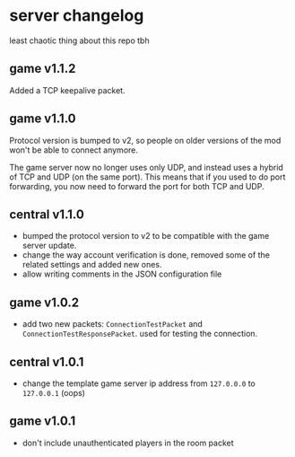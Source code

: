 # server changelog

least chaotic thing about this repo tbh

## game v1.1.2

Added a TCP keepalive packet.

## game v1.1.0

Protocol version is bumped to v2, so people on older versions of the mod won't be able to connect anymore.

The game server now no longer uses only UDP, and instead uses a hybrid of TCP and UDP (on the same port). This means that if you used to do port forwarding, you now need to forward the port for both TCP and UDP.

## central v1.1.0

* bumped the protocol version to v2 to be compatible with the game server update.
* change the way account verification is done, removed some of the related settings and added new ones.
* allow writing comments in the JSON configuration file

## game v1.0.2

* add two new packets: `ConnectionTestPacket` and `ConnectionTestResponsePacket`. used for testing the connection.

## central v1.0.1

* change the template game server ip address from `127.0.0.0` to `127.0.0.1` (oops)

## game v1.0.1

* don't include unauthenticated players in the room packet
